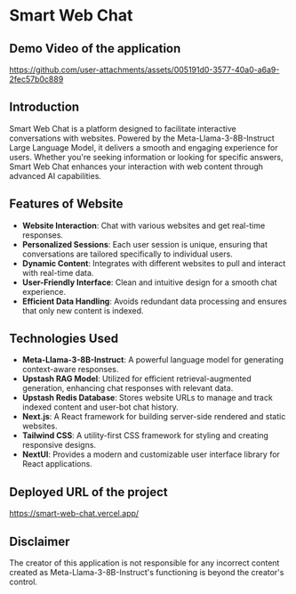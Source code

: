 # Smart Web Chat

## Demo Video of the application

https://github.com/user-attachments/assets/005191d0-3577-40a0-a6a9-2fec57b0c889

## Introduction

Smart Web Chat is a platform designed to facilitate interactive conversations with websites. Powered by the Meta-Llama-3-8B-Instruct Large Language Model, it delivers a smooth and engaging experience for users. Whether you're seeking information or looking for specific answers, Smart Web Chat enhances your interaction with web content through advanced AI capabilities.

## Features of Website

- **Website Interaction**: Chat with various websites and get real-time responses.
- **Personalized Sessions**: Each user session is unique, ensuring that conversations are tailored specifically to individual users.
- **Dynamic Content**: Integrates with different websites to pull and interact with real-time data.
- **User-Friendly Interface**: Clean and intuitive design for a smooth chat experience.
- **Efficient Data Handling**: Avoids redundant data processing and ensures that only new content is indexed.

## Technologies Used

- **Meta-Llama-3-8B-Instruct**: A powerful language model for generating context-aware responses.
- **Upstash RAG Model**: Utilized for efficient retrieval-augmented generation, enhancing chat responses with relevant data.
- **Upstash Redis Database**: Stores website URLs to manage and track indexed content and user-bot chat history.
- **Next.js**: A React framework for building server-side rendered and static websites.
- **Tailwind CSS**: A utility-first CSS framework for styling and creating responsive designs.
- **NextUI**: Provides a modern and customizable user interface library for React applications.

## Deployed URL of the project

https://smart-web-chat.vercel.app/

## Disclaimer

The creator of this application is not responsible for any incorrect content created as Meta-Llama-3-8B-Instruct's functioning is beyond the creator's control.
